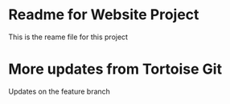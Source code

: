 # Readme for Website Project

This is the reame file for this project

# More updates from Tortoise Git

Updates on the feature branch
